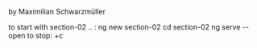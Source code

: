 by Maximilian Schwarzmüller

to start with section-02 .. :
ng new section-02
cd section-02
ng serve --open
to stop: <ctrl>+c
